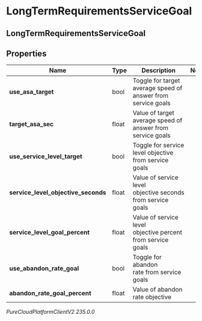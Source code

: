 # LongTermRequirementsServiceGoal

## LongTermRequirementsServiceGoal

## Properties

|Name | Type | Description | Notes|
|------------ | ------------- | ------------- | -------------|
| **use_asa_target** | bool | Toggle for target average speed of answer from service goals | |
| **target_asa_sec** | float | Value of target average speed of answer from service goals | |
| **use_service_level_target** | bool | Toggle for service level objective from service goals | |
| **service_level_objective_seconds** | float | Value of service level objective seconds from service goals | |
| **service_level_goal_percent** | float | Value of service level objective percent from service goals | |
| **use_abandon_rate_goal** | bool | Toggle for abandon rate from service goals | |
| **abandon_rate_goal_percent** | float | Value of abandon rate objective | |



_PureCloudPlatformClientV2 235.0.0_
